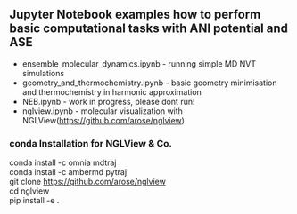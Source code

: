 ## Jupyter Notebook examples how to perform basic computational tasks with ANI potential and ASE

* ensemble_molecular_dynamics.ipynb - running simple MD NVT simulations
* geometry_and_thermochemistry.ipynb - basic geometry minimisation and thermochemistry in harmonic approximation
* NEB.ipynb - work in progress, please dont run!
* nglview.ipynb - molecular visualization with NGLView(https://github.com/arose/nglview)

### conda Installation for NGLView & Co.

conda install -c omnia mdtraj<br/>
conda install -c ambermd pytraj<br/>
git clone https://github.com/arose/nglview<br/>
cd nglview<br/>
pip install -e .<br/>


